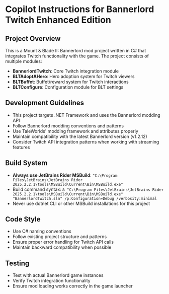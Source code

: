 # Copilot Instructions for Bannerlord Twitch Enhanced Edition

<!-- Use this file to provide workspace-specific custom instructions to Copilot. For more details, visit https://code.visualstudio.com/docs/copilot/copilot-customization#_use-a-githubcopilotinstructionsmd-file -->

## Project Overview
This is a Mount & Blade II: Bannerlord mod project written in C# that integrates Twitch functionality with the game. The project consists of multiple modules:

- **BannerlordTwitch**: Core Twitch integration module
- **BLTAdoptAHero**: Hero adoption system for Twitch viewers
- **BLTBuffet**: Buffet/reward system for Twitch interactions
- **BLTConfigure**: Configuration module for BLT settings

## Development Guidelines
- This project targets .NET Framework and uses the Bannerlord modding API
- Follow Bannerlord modding conventions and patterns
- Use TaleWorlds' modding framework and attributes properly
- Maintain compatibility with the latest Bannerlord version (v1.2.12)
- Consider Twitch API integration patterns when working with streaming features

## Build System
- **Always use JetBrains Rider MSBuild**: `"C:\Program Files\JetBrains\JetBrains Rider 2025.2.2.1\tools\MSBuild\Current\Bin\MSBuild.exe"`
- Build command syntax: `& "C:\Program Files\JetBrains\JetBrains Rider 2025.2.2.1\tools\MSBuild\Current\Bin\MSBuild.exe" "BannerlordTwitch.sln" /p:Configuration=Debug /verbosity:minimal`
- Never use dotnet CLI or other MSBuild installations for this project

## Code Style
- Use C# naming conventions
- Follow existing project structure and patterns
- Ensure proper error handling for Twitch API calls
- Maintain backward compatibility when possible

## Testing
- Test with actual Bannerlord game instances
- Verify Twitch integration functionality
- Ensure mod loading works correctly in the game launcher
